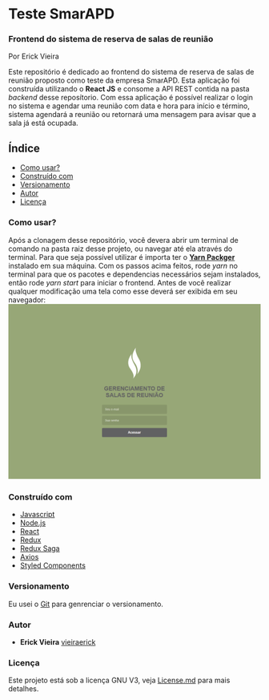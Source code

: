 # Teste SmarAPD
### Frontend do sistema de reserva de salas de reunião
Por Erick Vieira

Este repositório é dedicado ao frontend do sistema de reserva de salas de reunião proposto como teste da empresa SmarAPD.
Esta aplicação foi construída utilizando o **React JS** e consome a API REST contida na pasta *backend* desse reposítorio. Com essa aplicação é possível realizar o login no sistema e agendar uma reunião com data e hora para início e término, sistema agendará a reunião ou retornará uma mensagem para avisar que a sala já está ocupada.

## Índice

<!--ts-->

* [Como usar?](#como-usar?)
* [Construído com](#construído-com)
* [Versionamento](#versionamento)
* [Autor](#autor)
* [Licença](#licença)

<!--te-->

### Como usar?

Após a clonagem desse repositório, você devera abrir um terminal de comando na pasta raiz desse projeto, ou navegar até ela através do terminal.
Para que seja possível utilizar é importa ter o [**Yarn Packger**](https://yarnpkg.com/) instalado em sua máquina.
Com os passos acima feitos, rode *yarn* no terminal para que os pacotes e dependencias necessários sejam instalados, então rode *yarn start* para iniciar o frontend.
Antes de você realizar qualquer modificação uma tela como esse deverá ser exibida em seu navegador:
![login](./gitImages/login.png)

### Construído com

* [Javascript](https://www.javascript.com/)
* [Node.js](https://nodejs.org/en/)
* [React](https://pt-br.reactjs.org/)
* [Redux](https://redux.js.org/)
* [Redux Saga](https://github.com/redux-saga/redux-saga)
* [Axios](https://github.com/axios/axios)
* [Styled Components](https://styled-components.com/)

### Versionamento
Eu usei o [Git](https://git-scm.com/) para genrenciar o versionamento.

### Autor

* **Erick Vieira** [vieiraerick](https://github.com/vieiraerick)

### Licença

Este projeto está sob a licença GNU V3, veja [License.md](LICENSE) para mais detalhes.
